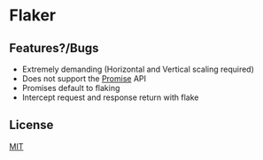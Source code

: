 # Flaker

## Features?/Bugs

- Extremely demanding (Horizontal and Vertical scaling required)
- Does not support the [Promise](https://developer.mozilla.org/en-US/docs/Web/JavaScript/Reference/Global_Objects/Promise) API
- Promises default to flaking
- Intercept request and response return with flake

## License

[MIT](LICENSE)
